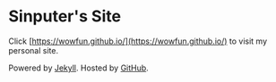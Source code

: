 # Sinputer's Site

Click [https://wowfun.github.io/](https://wowfun.github.io/) to visit my personal site.

Powered by [Jekyll](https://jekyllrb.com/).
Hosted by [GitHub](https://github.com/).